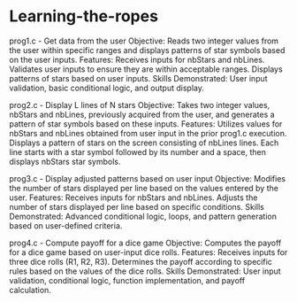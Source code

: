 # Learning-the-ropes

prog1.c - Get data from the user
Objective: Reads two integer values from the user within specific ranges and displays patterns of star symbols based on the user inputs.
Features: Receives inputs for nbStars and nbLines. Validates user inputs to ensure they are within acceptable ranges. Displays patterns of stars based on user inputs.
Skills Demonstrated: User input validation, basic conditional logic, and output display.

prog2.c - Display L lines of N stars
Objective: Takes two integer values, nbStars and nbLines, previously acquired from the user, and generates a pattern of star symbols based on these inputs.
Features: Utilizes values for nbStars and nbLines obtained from user input in the prior prog1.c execution. Displays a pattern of stars on the screen consisting of nbLines lines.
Each line starts with a star symbol followed by its number and a space, then displays nbStars star symbols.

prog3.c - Display adjusted patterns based on user input
Objective: Modifies the number of stars displayed per line based on the values entered by the user.
Features: Receives inputs for nbStars and nbLines. Adjusts the number of stars displayed per line based on specific conditions.
Skills Demonstrated: Advanced conditional logic, loops, and pattern generation based on user-defined criteria.

prog4.c - Compute payoff for a dice game
Objective: Computes the payoff for a dice game based on user-input dice rolls.
Features: Receives inputs for three dice rolls (R1, R2, R3). Determines the payoff according to specific rules based on the values of the dice rolls.
Skills Demonstrated: User input validation, conditional logic, function implementation, and payoff calculation.
